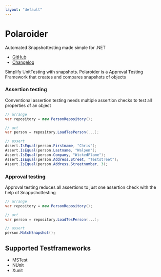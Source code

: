 ```yaml
---
layout: "default"
---
```

# Polaroider

Automated Snapshottesting made simple for .NET

- [GitHub](https://github.com/WickedFlame/Polaroider)
- [Changelog](changelog)

Simplify UnitTesting with snapshots.
Polaroider is a Approval Testing Framework that creates and compares snapshots of objects

### Assertion testing
Conventional assertion testing needs multiple assertion checks to test all properties of an object
```csharp
// arrange
var repository = new PersonRepository();

// act
var person = repository.LoadTesPerson(...);

// assert
Assert.IsEqual(person.Firstname, "Chris");
Assert.IsEqual(person.Lastname, "Walpen");
Assert.IsEqual(person.Company, "WickedFlame");
Assert.IsEqual(person.Address.Street, "Teststreet");
Assert.IsEqual(person.Address.Streetnumber, 3);
```

### Approval testing
Approval testing reduces all assertions to just one assertion check with the help of Snappshottesting
```csharp
// arrange
var repository = new PersonRepository();

// act
var person = repository.LoadTesPerson(...);

// assert
person.MatchSnapshot();
```

## Supported Testframeworks
- MSTest
- NUnit
- Xunit